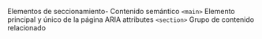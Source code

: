 Elementos de seccionamiento- Contenido semántico
`<main>` Elemento principal y único de la página
ARIA attributes
`<section>` Grupo de contenido relacionado
